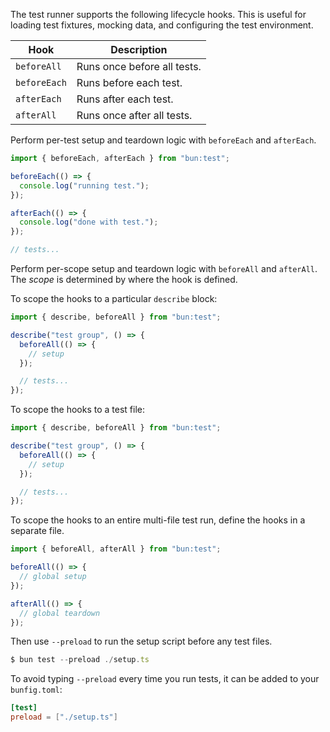 The test runner supports the following lifecycle hooks. This is useful for loading test fixtures, mocking data, and configuring the test environment.

| Hook         | Description                 |
| ------------ | --------------------------- |
| `beforeAll`  | Runs once before all tests. |
| `beforeEach` | Runs before each test.      |
| `afterEach`  | Runs after each test.       |
| `afterAll`   | Runs once after all tests.  |

Perform per-test setup and teardown logic with `beforeEach` and `afterEach`.

```ts
import { beforeEach, afterEach } from "bun:test";

beforeEach(() => {
  console.log("running test.");
});

afterEach(() => {
  console.log("done with test.");
});

// tests...
```

Perform per-scope setup and teardown logic with `beforeAll` and `afterAll`. The _scope_ is determined by where the hook is defined.

To scope the hooks to a particular `describe` block:

```ts
import { describe, beforeAll } from "bun:test";

describe("test group", () => {
  beforeAll(() => {
    // setup
  });

  // tests...
});
```

To scope the hooks to a test file:

```ts
import { describe, beforeAll } from "bun:test";

describe("test group", () => {
  beforeAll(() => {
    // setup
  });

  // tests...
});
```

To scope the hooks to an entire multi-file test run, define the hooks in a separate file.

```ts#setup.ts
import { beforeAll, afterAll } from "bun:test";

beforeAll(() => {
  // global setup
});

afterAll(() => {
  // global teardown
});
```

Then use `--preload` to run the setup script before any test files.

```ts
$ bun test --preload ./setup.ts
```

To avoid typing `--preload` every time you run tests, it can be added to your `bunfig.toml`:

```toml
[test]
preload = ["./setup.ts"]
```
